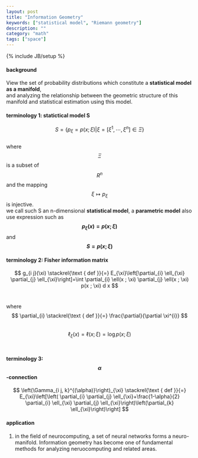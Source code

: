```yaml
---
layout: post
title: "Information Geometry"
keywords: ["statistical model", "Riemann geometry"]
description: ""
category: "math"
tags: ["space"]
---
```

{% include JB/setup %}

#### background
View the set of probability distributions which constitute a **statistical model as a manifold**,  
and analyzing the relationship between the geometric structure of this manifold and statistical 
estimation using this model.

#### terminology 1: statictical model S
$$
S=\left\{p_{\xi}=p(x ; \xi) | \xi=\left[\xi^{1}, \cdots, \xi^{n}\right] \in \Xi\right\}
$$ <br />
where $$\Xi$$ is a subset of $$R^{n}$$ and the mapping 
$$
\xi \mapsto p_{\xi}
$$
is injective. <br />
we call such S an n-dimensional **statistical model**, a **parametric model**
also use expression such as **$$p_{\xi}(x)=p(x;\xi)$$** and **$$S={p(x;\xi)}$$**


#### terminology 2: Fisher information matrix
$$
g_{i j}(\xi) \stackrel{\text { def }}{=} E_{\xi}\left[\partial_{i} \ell_{\xi} \partial_{j} 
\ell_{\xi}\right]=\int \partial_{i} \ell(x ; \xi) \partial_{j} \ell(x ; \xi) p(x ; \xi) d x
$$ <br />

where 
$$
\partial_{i} \stackrel{\text { def }}{=} \frac{\partial}{\partial \xi^{i}}
$$ <br />
$$
\ell_{\xi}(x)=\ell(x ; \xi)=\log p(x ; \xi)
$$ <br />

#### terminology 3: $$\alpha$$-connection
$$
\left(\Gamma_{i j, k}^{(\alpha)}\right)_{\xi} \stackrel{\text { def }}{=} E_{\xi}\left[\left(
\partial_{i} \partial_{j} \ell_{\xi}+\frac{1-\alpha}{2} \partial_{i} \ell_{\xi} \partial_{j} 
\ell_{\xi}\right)\left(\partial_{k} \ell_{\xi}\right)\right]
$$


#### application
1. in the field of neurocomputing, a set of neural networks forms a neuro-manifold.
Information geometry has become one of fundamental methods for analyzing neruocomputing
and related areas.



